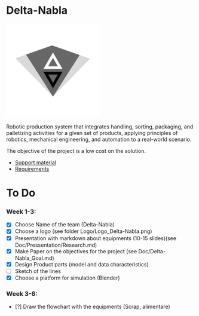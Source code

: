 # Delta-Nabla

<img src="https://github.com/bionut15/Delta-Nabla/blob/ab771a63e15f68b7d7318a093d13816152ee9079/Logo/Logo_Delta-Nabla.png" width="250" />

Robotic production system that integrates handling, sorting, packaging, and palletizing activities for a given set of products, applying principles of robotics, mechanical engineering, and automation to a real-world scenario.

The objective of the project is a low cost on the solution.

- [Support material](https://sites.google.com/view/clujrobotics/courses/robotization-manufacturing-ii-rf_ii/project-how-to-design-an-industrial-robotic-system)
- [Requirements](https://drive.google.com/file/d/1MwmFWGpG-T1pGV1pOnnez-SmBce-wrKG/view)

# To Do

### Week 1-3:

- [x] Choose Name of the team (Delta-Nabla)
- [x] Choose a logo (see folder Logo/Logo_Delta-Nabla.png)
- [x] Presentation with markdown about equipments (10-15 slides)(see Doc/Pressentation/Research.md)
- [x] Make Paper on the objectives for the project (see Doc/Delta-Nabla_Goal.md)
- [x] Design Product parts (model and data characteristics)
- [ ] Sketch of the lines
- [x] Choose a platform for simulation (Blender)

### Week 3-6:

- [?] Draw the flowchart with the equipments (Scrap, alimentare)

